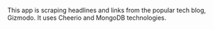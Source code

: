 This app is scraping headlines and links from the popular tech blog, Gizmodo. It uses Cheerio and MongoDB technologies.
